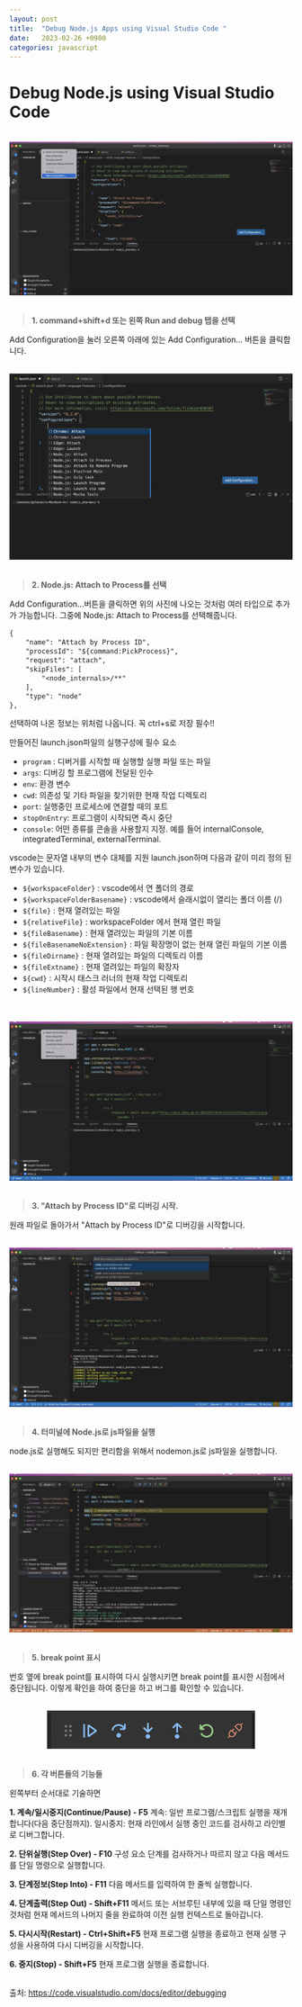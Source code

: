 ```yaml
---
layout: post
title:  "Debug Node.js Apps using Visual Studio Code "
date:   2023-02-26 +0900
categories: javascript
---
```

# Debug Node.js using Visual Studio Code
<br>

<center>
  <img src="https://github.com/201960003/study_blog/blob/main/img/post1/1.png" alt="첫번째 사진">
</center>
<br>

>__1. command+shift+d 또는 왼쪽 Run and debug 탭을 선택__

Add Configuration을 눌러 오른쪽 아래에 있는 Add Configuration... 버튼을 클릭합니다.
<br>
<br>

<center>
  <img src="https://github.com/201960003/study_blog/blob/main/img/post1/2.png" alt="두번째 사진">
</center>
<br>


> __2. Node.js: Attach to Process를 선택__

Add Configuration...버튼을 클릭하면 위의 사진에 나오는 것처럼 여러 타입으로 추가가 가능합니다. 그중에 Node.js: Attach to Process를 선택해줍니다.

```
{
    "name": "Attach by Process ID",
    "processId": "${command:PickProcess}",
    "request": "attach",
    "skipFiles": [
        "<node_internals>/**"
    ],
    "type": "node"
},
```
선택하여 나온 정보는 위처럼 나옵니다. 꼭 ctrl+s로 저장 필수!!

만들어진 launch.json파일의 실행구성에 필수 요소
<ul>
<li><code>program</code> : 디버거를 시작할 때 실행할 실행 파일 또는 파일</li>
<li><code>args</code>: 디버깅 할 프로그램에 전달된 인수</li>
<li><code>env</code>: 환경 변수</li>
<li><code>cwd</code>: 의존성 및 기타 파일을 찾기위한 현재 작업 디렉토리</li>
<li><code>port</code>: 실행중인 프로세스에 연결할 때의 포트</li>
<li><code>stopOnEntry</code>: 프로그램이 시작되면 즉시 중단</li>
<li><code>console</code>: 어떤 종류를 콘솔을 사용할지 지정. 예를 들어 internalConsole, integratedTerminal, externalTerminal.</li>
</ul>

vscode는 문자열 내부의 변수 대체를 지원 launch.json하며 다음과 같이 미리 정의 된 변수가 있습니다.

<ul>
<li><code>${workspaceFolder}</code> : vscode에서 연 폴더의 경로</li>
<li><code>${workspaceFolderBasename}</code> : vscode에서 슬래시없이 열리는 폴더 이름 (/)</li>
<li><code>${file}</code> : 현재 열려있는 파일</li>
<li><code>${relativeFile}</code> : workspaceFolder 에서 현재 열린 파일</li>
<li><code>${fileBasename}</code> : 현재 열려있는 파일의 기본 이름</li>
<li><code>${fileBasenameNoExtension}</code> : 파일 확장명이 없는 현재 열린 파일의 기본 이름</li>
<li><code>${fileDirname}</code> : 현재 열려있는 파일의 디렉토리 이름</li>
<li><code>${fileExtname}</code> : 현재 열려있는 파일의 확장자</li>
<li><code>${cwd}</code> : 시작시 태스크 러너의 현재 작업 디렉토리</li>
<li><code>${lineNumber}</code> : 활성 파일에서 현재 선택된 행 번호</li>
</ul>

<br>
<br>

<center>
  <img src="https://github.com/201960003/study_blog/blob/main/img/post1/3.png" alt="세번째 사진">
</center>
<br>

> __3. "Attach by Process ID"로 디버깅 시작.__

원래 파일로 돌아가서 "Attach by Process ID"로 디버깅을 시작합니다.
<br>
<br>

<center>
  <img src="https://github.com/201960003/study_blog/blob/main/img/post1/4.png" alt="네번째 사진">
</center>
<br>

> __4. 터미널에 Node.js로 js파일을 실행__

node.js로 실행해도 되지만 편리함을 위해서 nodemon.js로 js파일을 실행합니다.
<br>
<br>

<center>
  <img src="https://github.com/201960003/study_blog/blob/main/img/post1/5.png" alt="다섯번째 사진">
</center>
<br>

> __5. break point 표시__

번호 옆에 break point를 표시하여 다시 실행시키면 break point를 표시한 시점에서 중단됩니다.
이렇게 확인을 하여 중단을 하고 버그를 확인할 수 있습니다.
<br>
<br>

<center>
  <img src="https://github.com/201960003/study_blog/blob/main/img/post1/6.png" alt="여섯번째 사진">
</center>
<br>

> __6. 각 버튼들의 기능들__

왼쪽부터 순서대로 기술하면

__1. 계속/일시중지(Continue/Pause) - F5__
계속: 일반 프로그램/스크립트 실행을 재개합니다(다음 중단점까지).
일시중지: 현재 라인에서 실행 중인 코드를 검사하고 라인별로 디버그합니다.

__2. 단위실행(Step Over) - F10__
구성 요소 단계를 검사하거나 따르지 않고 다음 메서드를 단일 명령으로 실행합니다.

__3. 단계정보(Step Into) - F11__
다음 메서드를 입력하여 한 줄씩 실행합니다.

__4. 단계출력(Step Out) - Shift+F11__
메서드 또는 서브루틴 내부에 있을 때 단일 명령인 것처럼 현재 메서드의 나머지 줄을 완료하여 이전 실행 컨텍스트로 돌아갑니다.

__5. 다시시작(Restart) - Ctrl+Shift+F5__
현재 프로그램 실행을 종료하고 현재 실행 구성을 사용하여 다시 디버깅을 시작합니다.

__6. 중지(Stop) - Shift+F5__
현재 프로그램 실행을 종료합니다.
<br>
<br>

출처: https://code.visualstudio.com/docs/editor/debugging